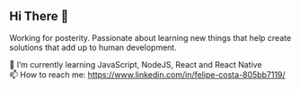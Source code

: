 
## Hi There 👋

Working for posterity. Passionate about learning new things that help create solutions that add up to human development.

 🌱 I’m currently learning JavaScript, NodeJS, React and React Native <br/> 
 📫 How to reach me: https://www.linkedin.com/in/felipe-costa-805bb7119/
